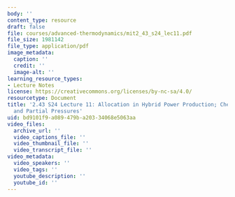 ```yaml
---
body: ''
content_type: resource
draft: false
file: courses/advanced-thermodynamics/mit2_43_s24_lec11.pdf
file_size: 1981142
file_type: application/pdf
image_metadata:
  caption: ''
  credit: ''
  image-alt: ''
learning_resource_types:
- Lecture Notes
license: https://creativecommons.org/licenses/by-nc-sa/4.0/
resourcetype: Document
title: '2.43 S24 Lecture 11: Allocation in Hybrid Power Production; Chemical Potentials
  and Partial Pressures'
uid: bd9101f9-a089-479b-a203-34068e5063aa
video_files:
  archive_url: ''
  video_captions_file: ''
  video_thumbnail_file: ''
  video_transcript_file: ''
video_metadata:
  video_speakers: ''
  video_tags: ''
  youtube_description: ''
  youtube_id: ''
---
```

